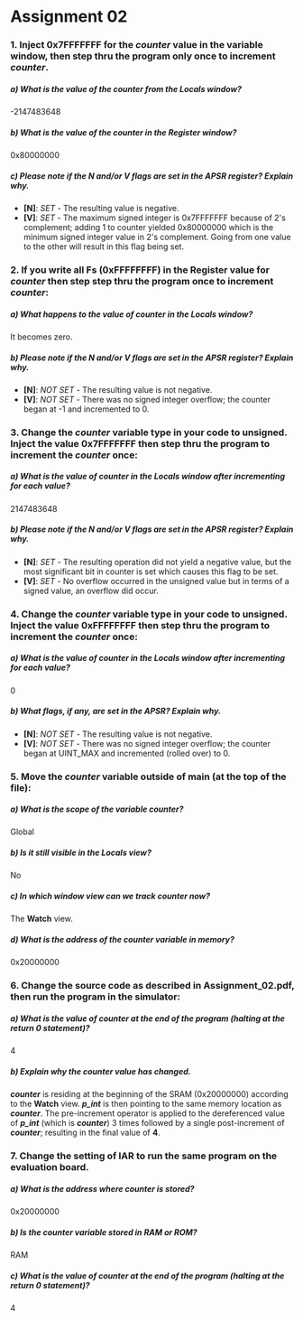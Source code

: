 # Assignment 02

### 1. Inject 0x7FFFFFFF for the ***counter*** value in the variable window, then step thru the program only once to increment ***counter***.

##### a) What is the value of the *counter* from the *Locals* window?

-2147483648

##### b) What is the value of the *counter* in the *Register* window?

0x80000000

##### c) Please note if the N and/or V flags are set in the APSR register? Explain why.

- **[N]**: *SET* - The resulting value is negative.
- **[V]**: *SET* - The maximum signed integer is 0x7FFFFFFF because of 2's complement; adding 1 to counter yielded 0x80000000 which is the minimum signed integer value in 2's complement. Going from one value to the other will result in this flag being set.

### 2. If you write all Fs (0xFFFFFFFF) in the Register value for ***counter*** then step step thru the program once to increment ***counter***:

##### a) What happens to the value of *counter* in the *Locals* window?

It becomes zero.

##### b) Please note if the N and/or V flags are set in the APSR register? Explain why.

- **[N]**: *NOT SET* - The resulting value is not negative.
- **[V]**: *NOT SET* - There was no signed integer overflow; the counter began at -1 and incremented to 0.

### 3. Change the ***counter*** variable type in your code to **unsigned**. Inject the value **0x7FFFFFFF** then step thru the program to increment the ***counter*** once:

##### a) What is the value of *counter* in the *Locals* window after incrementing for each value?

2147483648

##### b) Please note if the N and/or V flags are set in the APSR register? Explain why.

- **[N]**: *SET* - The resulting operation did not yield a negative value, but the most significant bit in counter is set which causes this flag to be set.
- **[V]**: *SET* - No overflow occurred in the unsigned value but in terms of a signed value, an overflow did occur.

### 4. Change the ***counter*** variable type in your code to **unsigned**. Inject the value **0xFFFFFFFF** then step thru the program to increment the ***counter*** once:

##### a) What is the value of *counter* in the *Locals* window after incrementing for each value?

0

##### b) What flags, if any, are set in the APSR? Explain why.

- **[N]**: *NOT SET* - The resulting value is not negative.
- **[V]**: *NOT SET* - There was no signed integer overflow; the counter began at UINT_MAX and incremented (rolled over) to 0.

### 5. Move the ***counter*** variable outside of main (at the top of the file):

##### a) What is the scope of the variable *counter*?

Global

##### b) Is it still visible in the *Locals* view?

No

##### c) In which window view can we track *counter* now?

The **Watch** view.

##### d) What is the address of the *counter* variable in memory?

0x20000000

### 6. Change the source code as described in Assignment_02.pdf, then run the program in the simulator:

##### a) What is the value of *counter* at the end of the program (halting at the *return 0* statement)?

4

##### b) Explain why the counter value has changed.

***counter*** is residing at the beginning of the SRAM (0x20000000) according to the **Watch** view. ***p_int*** is then pointing to the same memory location as ***counter***. The pre-increment operator is applied to the dereferenced value of ***p_int*** (which is ***counter***) 3 times followed by a single post-increment of ***counter***; resulting in the final value of **4**.

### 7. Change the setting of IAR to run the same program on the **evaluation board**.

##### a) What is the address where *counter* is stored?

0x20000000

##### b) Is the *counter* variable stored in RAM or ROM?

RAM

##### c) What is the value of *counter* at the end of the program (halting at the *return 0* statement)?

4
